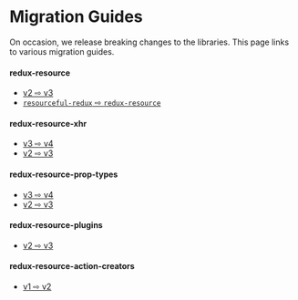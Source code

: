 # Migration Guides

On occasion, we release breaking changes to the libraries. This page
links to various migration guides.

#### redux-resource

- [v2 ⇨ v3](https://github.com/jamesplease/redux-resource/blob/master/packages/redux-resource/docs/migration-guides/2-to-3.md)
- [`resourceful-redux` ⇨ `redux-resource`](https://github.com/jamesplease/redux-resource/blob/master/packages/redux-resource/docs/migration-guides/1-to-2.md)

#### redux-resource-xhr

- [v3 ⇨ v4](https://github.com/jamesplease/redux-resource/blob/master/packages/redux-resource-xhr/docs/migration-guides/3-to-4.md)
- [v2 ⇨ v3](https://github.com/jamesplease/redux-resource/blob/master/packages/redux-resource-xhr/docs/migration-guides/2-to-3.md)

#### redux-resource-prop-types

- [v3 ⇨ v4](https://github.com/jamesplease/redux-resource/blob/master/packages/redux-resource-prop-types/docs/migration-guides/3-to-4.md)
- [v2 ⇨ v3](https://github.com/jamesplease/redux-resource/blob/master/packages/redux-resource-prop-types/docs/migration-guides/2-to-3.md)

#### redux-resource-plugins

- [v2 ⇨ v3](https://github.com/jamesplease/redux-resource/blob/master/packages/redux-resource-plugins/docs/migration-guides/2-to-3.md)

#### redux-resource-action-creators

- [v1 ⇨ v2](https://github.com/jamesplease/redux-resource/blob/master/packages/redux-resource-action-creators/docs/migration-guides/1-to-2.md)

